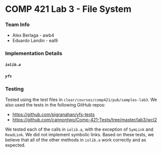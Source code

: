# COMP 421 Lab 3 - File System

### Team Info
- Alex Berlaga - awb4
- Eduardo Landin - eal9

### Implementation Details

##### `iolib.a`


##### `yfs`


### Testing

Tested using the test files in `clear/courses/comp421/pub/samples-lab3`. We also used the tests in the following GitHub repos: 
- https://github.com/pjgranahan/yfs-tests 
- https://github.com/cannontwo/Comp-421-Tests/tree/master/lab3/wcl2

We tested each of the calls in `iolib.a`, with the exception of `SymLink` and `ReadLink`. We did not implement symbolic links. Based on these tests, we believe that all of the other methods in `iolib.a` work correctly and as expected. 
